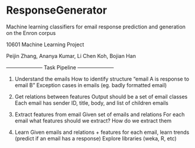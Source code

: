# ResponseGenerator
Machine learning classifiers for email response prediction and generation on the Enron corpus

10601 Machine Learning Project

Peijin Zhang, Ananya Kumar, Li Chen Koh, Bojian Han

——————— Task Pipeline ———————

1. Understand the emails
  How to identify structure “email A is response to email B”
  Exception cases in emails (eg. badly formatted email)

2. Get relations between features
  Output should be a set of email classes
  Each email has sender ID, title, body, and list of children emails 

3. Extract features from email
  Given set of emails and relations
  For each email what features should we extract? How do we extract them

4. Learn
  Given emails and relations + features for each email, learn trends (predict if an email has a response)
  Explore libraries (weka, R, etc)
